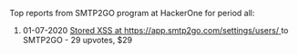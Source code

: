 Top reports from SMTP2GO program at HackerOne for period all:

1. 01-07-2020 [Stored XSS at https://app.smtp2go.com/settings/users/  ](https://hackerone.com/reports/912865) to SMTP2GO - 29 upvotes, $29
